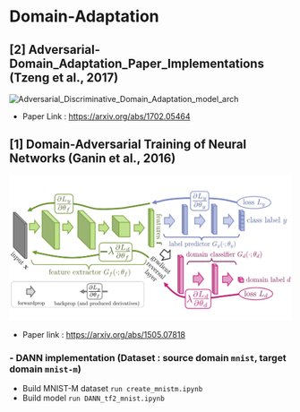 # Domain-Adaptation
## [2] Adversarial-Domain_Adaptation_Paper_Implementations (Tzeng et al., 2017)
![Adversarial_Discriminative_Domain_Adaptation_model_arch](https://user-images.githubusercontent.com/40562867/102224973-fca7da80-3f29-11eb-9bc4-10601f710276.jpg)
- Paper Link : https://arxiv.org/abs/1702.05464

## [1] Domain-Adversarial Training of Neural Networks (Ganin et al., 2016) 

<img src="./domain-adversarial-training-of-neural-networks-fig.jpg">

- Paper link : https://arxiv.org/abs/1505.07818
### - DANN implementation (Dataset : source domain `mnist`, target domain `mnist-m`)
*  Build MNIST-M dataset
`run create_mnistm.ipynb`
*  Build model
`run DANN_tf2_mnist.ipynb`
